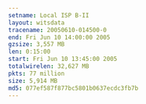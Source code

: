 ```yaml
---
setname: Local ISP B-II
layout: witsdata
tracename: 20050610-014500-0
end: Fri Jun 10 14:00:00 2005
gzsize: 3,557 MB
len: 0:15:00
start: Fri Jun 10 13:45:00 2005
totalwirelen: 32,627 MB
pkts: 77 million
size: 5,914 MB
md5: 077ef587f877bc5801b0637ecdc3fb7b
---
```

